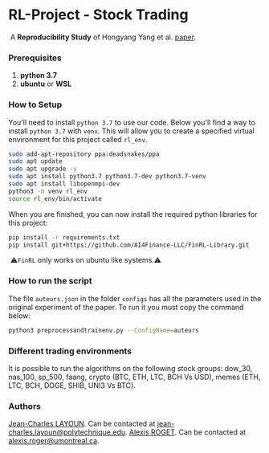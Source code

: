# RL-Project - Stock Trading
​		A **Reproducibility Study** of Hongyang Yang et al. [paper](https://papers.ssrn.com/sol3/papers.cfm?abstract_id=3690996).

### Prerequisites

1. **python 3.7**
2. **ubuntu** or **WSL**

### How to Setup

You'll need to install `python 3.7` to use our code. Below you'll find a way to install `python 3.7` with `venv`. This will allow you to create a specified virtual environment for this project called `rl_env`.

```bash
sudo add-apt-repository ppa:deadsnakes/ppa
sudo apt update
sudo apt upgrade -y
sudo apt install python3.7 python3.7-dev python3.7-venv
sudo apt install libopenmpi-dev
python3 -m venv rl_env
source rl_env/bin/activate
```

When you are finished, you can now install the required python libraries for this project:

```bash
pip install -r requirements.txt
pip install git+https://github.com/AI4Finance-LLC/FinRL-Library.git
```

​	:warning:`FinRL` only works on ubuntu like systems.:warning:

### How to run the script

The file `auteurs.json` in the folder `configs` has all the parameters used in the original experiment of the paper. To run it you must copy the command below:

```bash
python3 preprocessandtrainenv.py --ConfigName=auteurs
```

### Different trading environments

It is possible to run the algorithms on the following stock groups: dow_30, nas_100, sp_500, faang, crypto (BTC, ETH, LTC, BCH Vs USD), memes (ETH, LTC, BCH, DOGE, SHIB, UNI3 Vs BTC).

### Authors

[Jean-Charles LAYOUN](https://www.linkedin.com/in/JClayoun). Can be contacted at [jean-charles.layoun@polytechnique.edu](mailto:jean-charles.layoun@polytechnique.edu).
[Alexis ROGET](https://www.linkedin.com/in/alexisroger99/). Can be contacted at [alexis.roger@umontreal.ca](mailto:alexis.roger@umontreal.ca).

